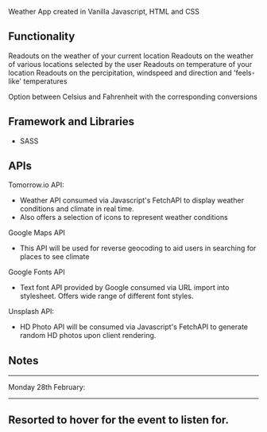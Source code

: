 Weather App created in Vanilla Javascript, HTML and CSS

Functionality
-------------
Readouts on the weather of your current location
Readouts on the weather of various locations selected by the user
Readouts on temperature of your location
Readouts on the percipitation, windspeed and direction and 'feels-like' temperatures

Option between Celsius and Fahrenheit with the corresponding conversions

Framework and Libraries
------------------------
- SASS

APIs
------------
Tomorrow.io API:
- Weather API consumed via Javascript's FetchAPI to display weather conditions and climate in real time.
- Also offers a selection of icons to represent weather conditions

Google Maps API
- This API will be used for reverse geocoding to aid users in searching for places to see climate

Google Fonts API
- Text font API provided by Google consumed via URL import into stylesheet. Offers wide range of different font styles.

Unsplash API:
- HD Photo API will be consumed via Javascript's FetchAPI to generate random HD photos upon client rendering.


Notes
-----------
______________________
Monday 28th February:
______________________
Resorted to hover for the event to listen for. 
-----------